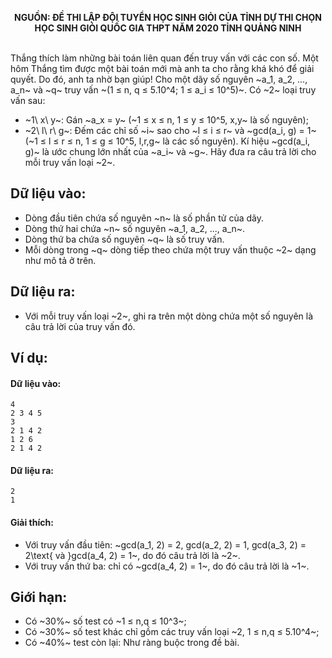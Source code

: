 **<center>NGUỒN: ĐỀ THI LẬP ĐỘI TUYỂN HỌC SINH GIỎI CỦA TỈNH DỰ THI CHỌN HỌC SINH GIỎI QUỐC GIA THPT NĂM 2020 TỈNH QUẢNG NINH</center>**
<br>

Thắng thích làm những bài toán liên quan đến truy vấn với các con số. Một hôm Thắng tìm được một bài toán mới mà anh ta cho rằng khá khó để giải quyết. Do đó, anh ta nhờ bạn giúp!
Cho một dãy số nguyên ~a_1, a_2, ..., a_n~ và ~q~ truy vấn ~(1 ≤ n, q ≤ 5.10^4; 1 ≤ a_i ≤ 10^5)~. Có ~2~ loại truy vấn sau:
- ~1\ x\ y~: Gán ~a_x = y~ (~1 ≤ x ≤ n, 1 ≤ y ≤ 10^5, x,y~ là số nguyên); 
- ~2\ l\ r\ g~: Đếm các chỉ số ~i~ sao cho ~l ≤ i ≤ r~ và ~gcd(a_i, g) = 1~ (~1 ≤ l ≤ r ≤ n, 1 ≤ g ≤ 10^5, l,r,g~ là các số nguyên). Kí hiệu ~gcd(a_i, g)~ là ước chung lớn nhất của ~a_i~ và ~g~.
Hãy đưa ra câu trả lời cho mỗi truy vấn loại ~2~.

## Dữ liệu vào:
- Dòng đầu tiên chứa số nguyên ~n~ là số phần tử của dãy. 
- Dòng thứ hai chứa ~n~ số nguyên ~a_1, a_2, ..., a_n~. 
- Dòng thứ ba chứa số nguyên ~q~ là số truy vấn. 
- Mỗi dòng trong ~q~ dòng tiếp theo chứa một truy vấn thuộc ~2~ dạng như mô tả ở trên.

## Dữ liệu ra:
- Với mỗi truy vấn loại ~2~, ghi ra trên một dòng chứa một số nguyên là câu trả lời của truy vấn đó.

## Ví dụ:
#### Dữ liệu vào:
```
4
2 3 4 5
3
2 1 4 2
1 2 6
2 1 4 2
```

#### Dữ liệu ra:
```
2
1
```

#### Giải thích:
- Với truy vấn đầu tiên: ~gcd(a_1, 2) = 2, gcd(a_2, 2) = 1,  gcd(a_3, 2) = 2\text{ và }gcd(a_4, 2) = 1~, do đó câu trả lời là ~2~.
- Với truy vấn thứ ba: chỉ có ~gcd(a_4, 2) = 1~, do đó câu trả lời là ~1~.

## Giới hạn:
- Có ~30\%~ số test có ~1 ≤ n,q ≤ 10^3~;
- Có ~30\%~ số test khác chỉ gồm các truy vấn loại ~2, 1 ≤ n,q ≤ 5.10^4~;
- Có ~40\%~ test còn lại: Như ràng buộc trong đề bài.